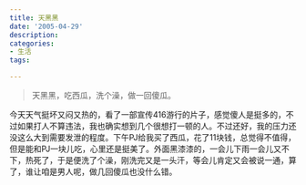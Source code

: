 ```yaml
---
title: 天黑黑
date: '2005-04-29'
description:
categories:
- 生活
tags:

---
```


> 天黑黑，吃西瓜，洗个澡，做一回傻瓜。

今天天气挺坏又闷又热的，看了一部宣传416游行的片子，感觉傻人是挺多的，不过如果打人不算违法，我也确实想到几个很想打一顿的人。不过还好，我的压力还没这么大到需要发泄的程度。下午PJ给我买了西瓜，花了11块钱，总觉得不值得，但是能和PJ一块儿吃，心里还是挺美了。外面黑漆漆的，一会儿下雨一会儿又不下，热死了，于是便洗了个澡，刚洗完又是一头汗，等会儿肯定又会被说一通，算了，谁让咱是男人呢，做几回傻瓜也没什么错。